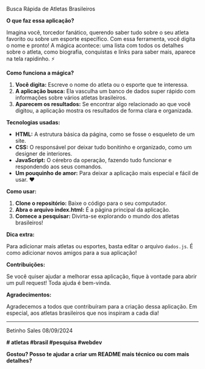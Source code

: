 Busca Rápida de Atletas Brasileiros

**O que faz essa aplicação?**

Imagina você, torcedor fanático, querendo saber tudo sobre o seu atleta favorito ou sobre um esporte específico. Com essa ferramenta, você digita o nome e pronto! A mágica acontece: uma lista com todos os detalhes sobre o atleta, como biografia, conquistas e links para saber mais, aparece na tela rapidinho. ⚡

**Como funciona a mágica?**

1. **Você digita:** Escreve o nome do atleta ou o esporte que te interessa.
2. **A aplicação busca:** Ela vasculha um banco de dados super rápido com informações sobre vários atletas brasileiros.
3. **Aparecem os resultados:** Se encontrar algo relacionado ao que você digitou, a aplicação mostra os resultados de forma clara e organizada.

**Tecnologias usadas:**

* **HTML:** A estrutura básica da página, como se fosse o esqueleto de um site.
* **CSS:** O responsável por deixar tudo bonitinho e organizado, como um designer de interiores.
* **JavaScript:** O cérebro da operação, fazendo tudo funcionar e respondendo aos seus comandos.
* **Um pouquinho de amor:** Para deixar a aplicação mais especial e fácil de usar. ❤️

**Como usar:**

1. **Clone o repositório:** Baixe o código para o seu computador.
2. **Abra o arquivo index.html:** É a página principal da aplicação.
3. **Comece a pesquisar:** Divirta-se explorando o mundo dos atletas brasileiros!

**Dica extra:**

Para adicionar mais atletas ou esportes, basta editar o arquivo `dados.js`. É como adicionar novos amigos para a sua aplicação!

**Contribuições:**

Se você quiser ajudar a melhorar essa aplicação, fique à vontade para abrir um pull request! Toda ajuda é bem-vinda. 

**Agradecimentos:**

Agradecemos a todos que contribuíram para a criação dessa aplicação. Em especial, aos atletas brasileiros que nos inspiram a cada dia! 

---

Betinho Sales
08/09/2024

**# atletas #brasil #pesquisa #webdev**

**Gostou? Posso te ajudar a criar um README mais técnico ou com mais detalhes?** 
